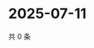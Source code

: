 # 2025-07-11

共 0 条

<!-- BEGIN ZHIHUQUESTIONS -->
<!-- 最后更新时间 Fri Jul 11 2025 23:12:30 GMT+0800 (China Standard Time) -->

<!-- END ZHIHUQUESTIONS -->
